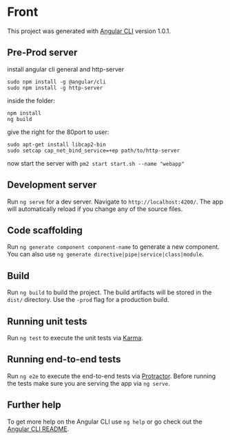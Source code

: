 # Front

This project was generated with [Angular CLI](https://github.com/angular/angular-cli) version 1.0.1.

## Pre-Prod server
install angular cli general and http-server 
```
sudo npm install -g @angular/cli
sudo npm install -g http-server
```


inside the folder:
```
npm install
ng build
```

give the right for the 80port to user:
```
sudo apt-get install libcap2-bin
sudo setcap cap_net_bind_service=+ep path/to/http-server
```
now start the server with `pm2 start start.sh --name "webapp"`



## Development server

Run `ng serve` for a dev server. Navigate to `http://localhost:4200/`. The app will automatically reload if you change any of the source files.

## Code scaffolding

Run `ng generate component component-name` to generate a new component. You can also use `ng generate directive|pipe|service|class|module`.

## Build

Run `ng build` to build the project. The build artifacts will be stored in the `dist/` directory. Use the `-prod` flag for a production build.

## Running unit tests

Run `ng test` to execute the unit tests via [Karma](https://karma-runner.github.io).

## Running end-to-end tests

Run `ng e2e` to execute the end-to-end tests via [Protractor](http://www.protractortest.org/).
Before running the tests make sure you are serving the app via `ng serve`.

## Further help

To get more help on the Angular CLI use `ng help` or go check out the [Angular CLI README](https://github.com/angular/angular-cli/blob/master/README.md).
